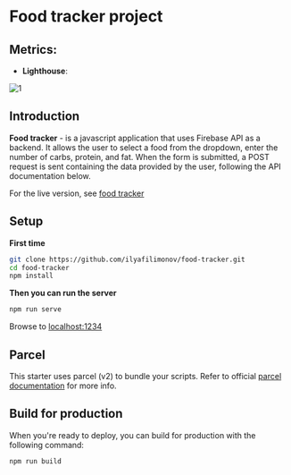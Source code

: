 # Food tracker project

## Metrics:

* **Lighthouse**:

![1](https://user-images.githubusercontent.com/43762313/175292181-1e29ff9f-5717-4b3b-b389-a84b9d0195ac.jpg)

## Introduction

**Food tracker** - is a javascript application that uses Firebase API as a backend. It allows the user to select a food from the dropdown, enter the number of carbs, protein, and fat. When the form is submitted, a POST request is sent containing the data provided by the user, following the API documentation below.

For the live version, see [food tracker](https://ilyafilimonov.github.io/food-tracker)

## Setup

**First time**

```bash
git clone https://github.com/ilyafilimonov/food-tracker.git
cd food-tracker
npm install
```

**Then you can run the server**

```bash
npm run serve
```

Browse to [localhost:1234](http://localhost:1234)

## Parcel

This starter uses parcel (v2) to bundle your scripts. Refer to official [parcel documentation](https://parceljs.org/) for more info.

## Build for production

When you're ready to deploy, you can build for production with the following command:

```bash
npm run build
```
